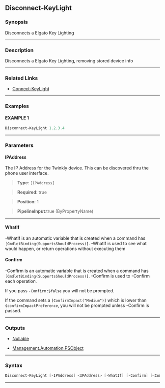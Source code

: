 Disconnect-KeyLight
-------------------
### Synopsis
Disconnects a Elgato Key Lighting

---
### Description

Disconnects a Elgato Key Lighting, removing stored device info

---
### Related Links
* [Connect-KeyLight](Connect-KeyLight.md)



---
### Examples
#### EXAMPLE 1
```PowerShell
Disconnect-KeyLight 1.2.3.4
```

---
### Parameters
#### **IPAddress**

The IP Address for the Twinkly device.  This can be discovered thru the phone user interface.



> **Type**: ```[IPAddress]```

> **Required**: true

> **Position**: 1

> **PipelineInput**:true (ByPropertyName)



---
#### **WhatIf**
-WhatIf is an automatic variable that is created when a command has ```[CmdletBinding(SupportsShouldProcess)]```.
-WhatIf is used to see what would happen, or return operations without executing them
#### **Confirm**
-Confirm is an automatic variable that is created when a command has ```[CmdletBinding(SupportsShouldProcess)]```.
-Confirm is used to -Confirm each operation.
    
If you pass ```-Confirm:$false``` you will not be prompted.
    
    
If the command sets a ```[ConfirmImpact("Medium")]``` which is lower than ```$confirmImpactPreference```, you will not be prompted unless -Confirm is passed.

---
### Outputs
* [Nullable](https://learn.microsoft.com/en-us/dotnet/api/System.Nullable)


* [Management.Automation.PSObject](https://learn.microsoft.com/en-us/dotnet/api/System.Management.Automation.PSObject)




---
### Syntax
```PowerShell
Disconnect-KeyLight [-IPAddress] <IPAddress> [-WhatIf] [-Confirm] [<CommonParameters>]
```
---
